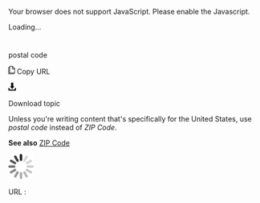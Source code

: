 Your browser does not support JavaScript. Please enable the Javascript.

Loading...

# 

postal code

![Copy URL](postal-code_files/Copy.png)
Copy URL

![Download](postal-code_files/Download.png)

Download topic

Unless you're writing content that's specifically for the United States, use *postal code* instead of *ZIP Code*.

**See also** [ZIP Code](https://worldready.cloudapp.net/Styleguide/Read?id=2700&topicid=35633)

![In progress](postal-code_files/activity-large.gif)

URL :
